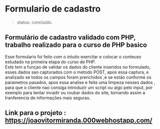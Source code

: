 <h1>Formulario de cadastro</h1>

> status: concluido.


##  Formulário de cadastro validado com PHP, trabalho realizado para o curso de PHP basico

<p>   Esse formulario foi feito com o intuito exercitar e colocar o conteuso estudado na primeira etapa do curso de PHP. <br>
Este tem a funçao de validar os dados do cliente inseridos no formulado, esses dados sao capturados com  o metodo POST, apos essa captura, e analizado se todos os campos foram prenchidos
,e se estão conforme os parametros pasados, apos essa analise e feita uma limpeza nesses dados , para que o cliente nao consiga introduzir um script ou algo pelo input, por exemplo para tentar invadir ou roubar dados do site, tornando assim a tranferencia de informações mais seguras.</p>

## Link para o projeto : https://joaovitormiranda.000webhostapp.com/
